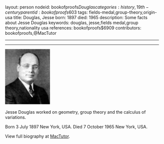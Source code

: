 layout: person
nodeid: bookofproofs$Douglas
categories: history,19th-century
parentid: bookofproofs$603
tags: fields-medal,group-theory,origin-usa
title: Douglas, Jesse
born: 1897
died: 1965
description: Some facts about Jesse Douglas
keywords: douglas, jesse,fields medal,group theory,nationality usa
references: bookofproofs$6909
contributors: bookofproofs,@MacTutor

---


---

![Douglas.jpg](https://github.com/bookofproofs/bookofproofs.github.io/blob/main/_sources/_assets/images/portraits/Douglas.jpg?raw=true)

Jesse Douglas worked on geometry, group theory and the calculus of variations.

Born 3 July 1897 New York, USA. Died 7 October 1965 New York, USA.


View full biography at [MacTutor](https://mathshistory.st-andrews.ac.uk/Biographies/Douglas/).